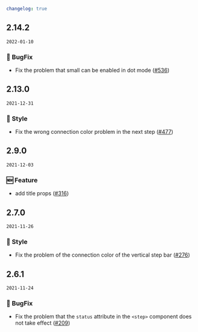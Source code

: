 ```yaml
changelog: true
```

## 2.14.2

`2022-01-10`

### 🐛 BugFix

- Fix the problem that small can be enabled in dot mode ([#536](https://github.com/arco-design/arco-design-vue/pull/536))


## 2.13.0

`2021-12-31`

### 💅 Style

- Fix the wrong connection color problem in the next step ([#477](https://github.com/arco-design/arco-design-vue/pull/477))


## 2.9.0

`2021-12-03`

### 🆕 Feature

- add title props ([#316](https://github.com/arco-design/arco-design-vue/pull/316))


## 2.7.0

`2021-11-26`

### 💅 Style

- Fix the problem of the connection color of the vertical step bar ([#276](https://github.com/arco-design/arco-design-vue/pull/276))


## 2.6.1

`2021-11-24`

### 🐛 BugFix

- Fix the problem that the `status` attribute in the `<step>` component does not take effect ([#209](https://github.com/arco-design/arco-design-vue/pull/209))

